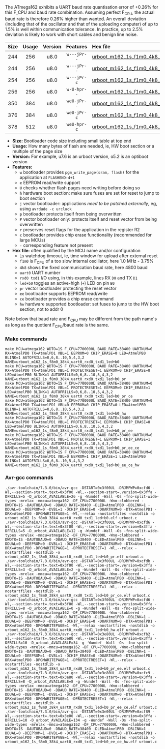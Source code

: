 The ATmega162 exhibits a UART baud rate quantisation error of +0.26% for this F_CPU and baud rate combination. Assuming perfect F<sub>CPU</sub>, the actual baud rate is therefore 0.26% higher than wanted. An overall deviation (including that of the oscillator and that of the uploading computer) of up to 1.5% is well within communication tolerance. In practice, up to 2.5% deviation is likely to work with short cables and benign line noise.

|Size|Usage|Version|Features|Hex file|
|:-:|:-:|:-:|:-:|:--|
|244|256|u8.0|`w---jPr--`|[urboot_m162_1s_f1m0_4k8_uart0_rxd0_txd1_led+b0.hex](https://raw.githubusercontent.com/stefanrueger/urboot.hex/main/mcus/atmega162/watchdog_1_s/internal_oscillator_f-3.75%25/%2B1m000000_hz/%2B%2B%2B4k8_baud/uart0_rxd0_txd1/led%2Bb0/urboot_m162_1s_f1m0_4k8_uart0_rxd0_txd1_led%2Bb0.hex)|
|244|256|u8.0|`w---jPr--`|[urboot_m162_1s_f1m0_4k8_uart0_rxd0_txd1_led+b0_pr.hex](https://raw.githubusercontent.com/stefanrueger/urboot.hex/main/mcus/atmega162/watchdog_1_s/internal_oscillator_f-3.75%25/%2B1m000000_hz/%2B%2B%2B4k8_baud/uart0_rxd0_txd1/led%2Bb0/urboot_m162_1s_f1m0_4k8_uart0_rxd0_txd1_led%2Bb0_pr.hex)|
|254|256|u8.0|`w---jPr-c`|[urboot_m162_1s_f1m0_4k8_uart0_rxd0_txd1_led+b0_pr_ce.hex](https://raw.githubusercontent.com/stefanrueger/urboot.hex/main/mcus/atmega162/watchdog_1_s/internal_oscillator_f-3.75%25/%2B1m000000_hz/%2B%2B%2B4k8_baud/uart0_rxd0_txd1/led%2Bb0/urboot_m162_1s_f1m0_4k8_uart0_rxd0_txd1_led%2Bb0_pr_ce.hex)|
|256|256|u8.0|`w-U-hpr--`|[urboot_m162_1s_f1m0_4k8_uart0_rxd0_txd1_led+b0_hw.hex](https://raw.githubusercontent.com/stefanrueger/urboot.hex/main/mcus/atmega162/watchdog_1_s/internal_oscillator_f-3.75%25/%2B1m000000_hz/%2B%2B%2B4k8_baud/uart0_rxd0_txd1/led%2Bb0/urboot_m162_1s_f1m0_4k8_uart0_rxd0_txd1_led%2Bb0_hw.hex)|
|350|384|u8.0|`weU-jPr--`|[urboot_m162_1s_f1m0_4k8_uart0_rxd0_txd1_led+b0_pr_ee.hex](https://raw.githubusercontent.com/stefanrueger/urboot.hex/main/mcus/atmega162/watchdog_1_s/internal_oscillator_f-3.75%25/%2B1m000000_hz/%2B%2B%2B4k8_baud/uart0_rxd0_txd1/led%2Bb0/urboot_m162_1s_f1m0_4k8_uart0_rxd0_txd1_led%2Bb0_pr_ee.hex)|
|376|384|u8.0|`weU-jPr-c`|[urboot_m162_1s_f1m0_4k8_uart0_rxd0_txd1_led+b0_pr_ee_ce.hex](https://raw.githubusercontent.com/stefanrueger/urboot.hex/main/mcus/atmega162/watchdog_1_s/internal_oscillator_f-3.75%25/%2B1m000000_hz/%2B%2B%2B4k8_baud/uart0_rxd0_txd1/led%2Bb0/urboot_m162_1s_f1m0_4k8_uart0_rxd0_txd1_led%2Bb0_pr_ee_ce.hex)|
|378|512|u8.0|`weU-hpr-c`|[urboot_m162_1s_f1m0_4k8_uart0_rxd0_txd1_led+b0_ee_ce_hw.hex](https://raw.githubusercontent.com/stefanrueger/urboot.hex/main/mcus/atmega162/watchdog_1_s/internal_oscillator_f-3.75%25/%2B1m000000_hz/%2B%2B%2B4k8_baud/uart0_rxd0_txd1/led%2Bb0/urboot_m162_1s_f1m0_4k8_uart0_rxd0_txd1_led%2Bb0_ee_ce_hw.hex)|

- **Size:** Bootloader code size including small table at top end
- **Usage:** How many bytes of flash are needed, ie, HW boot section or a multiple of the page size
- **Version:** For example, u7.6 is an urboot version, o5.2 is an optiboot version
- **Features:**
  + `w` bootloader provides `pgm_write_page(sram, flash)` for the application at `FLASHEND-4+1`
  + `e` EEPROM read/write support
  + `U` checks whether flash pages need writing before doing so
  + `h` hardware boot section: make sure fuses are set for reset to jump to boot section
  + `j` vector bootloader: applications *need to be patched externally*, eg, using `avrdude -c urclock`
  + `p` bootloader protects itself from being overwritten
  + `P` vector bootloader only: protects itself and reset vector from being overwritten
  + `r` preserves reset flags for the application in the register R2
  + `c` bootloader provides chip erase functionality (recommended for large MCUs)
  + `-` corresponding feature not present
- **Hex file:** often qualified by the MCU name and/or configuration
  + `1s` watchdog timeout, ie, time window for upload after external reset
  + `f1m0` is F<sub>CPU</sub> of a too slow internal oscillator, here 1.0 MHz - 3.75%
  + `4k8` shows the fixed communication baud rate, here 4800 baud
  + `uart0` UART number
  + `rxd0 txd1` I/O using, in this example, lines RX `D0` and TX `D1`
  + `led+b0` toggles an active-high (`+`) LED on pin `B0`
  + `pr` vector bootloader protecting the reset vector
  + `ee` bootloader supports EEPROM read/write
  + `ce` bootloader provides a chip erase command
  + `hw` hardware supported bootloader: set fuses to jump to the HW boot section, not to addr 0


Note below that baud rate and F<sub>CPU</sub> may be different from the path name's as long as the quotient F<sub>CPU</sub>/baud rate is the same.

### Make commands
```
make MCU=atmega162 WDTO=1S F_CPU=7700000L BAUD_RATE=38400 UARTNUM=0 RX=AtmelPD0 TX=AtmelPD1 VBL=1 EEPROM=0 CHIP_ERASE=0 LED=AtmelPB0 BLINK=1 AUTOFRILLS=0,6,8..10,5,4,3,2 NAME=urboot_m162_1s_f8m0_38k4_uart0_rxd0_txd1_led+b0
make MCU=atmega162 WDTO=1S F_CPU=7700000L BAUD_RATE=38400 UARTNUM=0 RX=AtmelPD0 TX=AtmelPD1 VBL=1 PROTECTRESET=1 EEPROM=0 CHIP_ERASE=0 LED=AtmelPB0 BLINK=1 AUTOFRILLS=0,6,8..10,5,4,3,2 NAME=urboot_m162_1s_f8m0_38k4_uart0_rxd0_txd1_led+b0_pr
make MCU=atmega162 WDTO=1S F_CPU=7700000L BAUD_RATE=38400 UARTNUM=0 RX=AtmelPD0 TX=AtmelPD1 VBL=1 PROTECTRESET=1 EEPROM=0 CHIP_ERASE=1 LED=AtmelPB0 BLINK=1 AUTOFRILLS=0,6,8..10,5,4,3,2 NAME=urboot_m162_1s_f8m0_38k4_uart0_rxd0_txd1_led+b0_pr_ce
make MCU=atmega162 WDTO=1S F_CPU=7700000L BAUD_RATE=38400 UARTNUM=0 RX=AtmelPD0 TX=AtmelPD1 VBL=0 EEPROM=0 CHIP_ERASE=0 LED=AtmelPB0 BLINK=1 AUTOFRILLS=0,6,8..10,5,4,3,2 NAME=urboot_m162_1s_f8m0_38k4_uart0_rxd0_txd1_led+b0_hw
make MCU=atmega162 WDTO=1S F_CPU=7700000L BAUD_RATE=38400 UARTNUM=0 RX=AtmelPD0 TX=AtmelPD1 VBL=1 PROTECTRESET=1 EEPROM=1 CHIP_ERASE=0 LED=AtmelPB0 BLINK=1 AUTOFRILLS=0,6,8..10,5,4,3,2 NAME=urboot_m162_1s_f8m0_38k4_uart0_rxd0_txd1_led+b0_pr_ee
make MCU=atmega162 WDTO=1S F_CPU=7700000L BAUD_RATE=38400 UARTNUM=0 RX=AtmelPD0 TX=AtmelPD1 VBL=1 PROTECTRESET=1 EEPROM=1 CHIP_ERASE=1 LED=AtmelPB0 BLINK=1 AUTOFRILLS=0,6,8..10,5,4,3,2 NAME=urboot_m162_1s_f8m0_38k4_uart0_rxd0_txd1_led+b0_pr_ee_ce
make MCU=atmega162 WDTO=1S F_CPU=7700000L BAUD_RATE=38400 UARTNUM=0 RX=AtmelPD0 TX=AtmelPD1 VBL=0 EEPROM=1 CHIP_ERASE=1 LED=AtmelPB0 BLINK=1 AUTOFRILLS=0,6,8..10,5,4,3,2 NAME=urboot_m162_1s_f8m0_38k4_uart0_rxd0_txd1_led+b0_ee_ce_hw
```

### Avr-gcc commands
```
./avr-toolchain/7.3.0/bin/avr-gcc -DSTART=0x3f00UL -DRJMPWP=0xcfd6 -Wl,--section-start=.text=0x3f00 -Wl,--section-start=.version=0x3ffa -DFRILLS=5 -D_urboot_AVAILABLE=26 -g -Wundef -Wall -Os -fno-split-wide-types -mrelax -mmcu=atmega162 -DF_CPU=7700000L -Wno-clobbered -DWDTO=1S -DAUTOBAUD=0 -DBAUD_RATE=38400 -DLED=AtmelPB0 -DBLINK=1 -DDUAL=0 -DEEPROM=0 -DVBL=1 -DCHIP_ERASE=0 -DUARTNUM=0 -DTX=AtmelPD1 -DRX=AtmelPD0 -DPGMWRITEPAGE=1 -Wl,--relax -nostartfiles -nostdlib -o urboot_m162_1s_f8m0_38k4_uart0_rxd0_txd1_led+b0.elf urboot.c
./avr-toolchain/7.3.0/bin/avr-gcc -DSTART=0x3f00UL -DRJMPWP=0xcfd6 -Wl,--section-start=.text=0x3f00 -Wl,--section-start=.version=0x3ffa -DFRILLS=5 -D_urboot_AVAILABLE=12 -g -Wundef -Wall -Os -fno-split-wide-types -mrelax -mmcu=atmega162 -DF_CPU=7700000L -Wno-clobbered -DWDTO=1S -DAUTOBAUD=0 -DBAUD_RATE=38400 -DLED=AtmelPB0 -DBLINK=1 -DDUAL=0 -DEEPROM=0 -DVBL=1 -DCHIP_ERASE=0 -DUARTNUM=0 -DTX=AtmelPD1 -DRX=AtmelPD0 -DPGMWRITEPAGE=1 -DPROTECTRESET=1 -Wl,--relax -nostartfiles -nostdlib -o urboot_m162_1s_f8m0_38k4_uart0_rxd0_txd1_led+b0_pr.elf urboot.c
./avr-toolchain/7.3.0/bin/avr-gcc -DSTART=0x3f00UL -DRJMPWP=0xcfdb -Wl,--section-start=.text=0x3f00 -Wl,--section-start=.version=0x3ffa -DFRILLS=3 -D_urboot_AVAILABLE=2 -g -Wundef -Wall -Os -fno-split-wide-types -mrelax -mmcu=atmega162 -DF_CPU=7700000L -Wno-clobbered -DWDTO=1S -DAUTOBAUD=0 -DBAUD_RATE=38400 -DLED=AtmelPB0 -DBLINK=1 -DDUAL=0 -DEEPROM=0 -DVBL=1 -DCHIP_ERASE=1 -DUARTNUM=0 -DTX=AtmelPD1 -DRX=AtmelPD0 -DPGMWRITEPAGE=1 -DPROTECTRESET=1 -Wl,--relax -nostartfiles -nostdlib -o urboot_m162_1s_f8m0_38k4_uart0_rxd0_txd1_led+b0_pr_ce.elf urboot.c
./avr-toolchain/7.3.0/bin/avr-gcc -DSTART=0x3f00UL -DRJMPWP=0xcfd6 -Wl,--section-start=.text=0x3f00 -Wl,--section-start=.version=0x3ffa -DFRILLS=8 -D_urboot_AVAILABLE=0 -g -Wundef -Wall -Os -fno-split-wide-types -mrelax -mmcu=atmega162 -DF_CPU=7700000L -Wno-clobbered -DWDTO=1S -DAUTOBAUD=0 -DBAUD_RATE=38400 -DLED=AtmelPB0 -DBLINK=1 -DDUAL=0 -DEEPROM=0 -DVBL=0 -DCHIP_ERASE=0 -DUARTNUM=0 -DTX=AtmelPD1 -DRX=AtmelPD0 -DPGMWRITEPAGE=1 -Wl,--relax -nostartfiles -nostdlib -o urboot_m162_1s_f8m0_38k4_uart0_rxd0_txd1_led+b0_hw.elf urboot.c
./avr-toolchain/7.3.0/bin/avr-gcc -DSTART=0x3e80UL -DRJMPWP=0xcfb2 -Wl,--section-start=.text=0x3e80 -Wl,--section-start=.version=0x3ffa -DFRILLS=10 -D_urboot_AVAILABLE=34 -g -Wundef -Wall -Os -fno-split-wide-types -mrelax -mmcu=atmega162 -DF_CPU=7700000L -Wno-clobbered -DWDTO=1S -DAUTOBAUD=0 -DBAUD_RATE=38400 -DLED=AtmelPB0 -DBLINK=1 -DDUAL=0 -DEEPROM=1 -DVBL=1 -DCHIP_ERASE=0 -DUARTNUM=0 -DTX=AtmelPD1 -DRX=AtmelPD0 -DPGMWRITEPAGE=1 -DPROTECTRESET=1 -Wl,--relax -nostartfiles -nostdlib -o urboot_m162_1s_f8m0_38k4_uart0_rxd0_txd1_led+b0_pr_ee.elf urboot.c
./avr-toolchain/7.3.0/bin/avr-gcc -DSTART=0x3e80UL -DRJMPWP=0xcfc9 -Wl,--section-start=.text=0x3e80 -Wl,--section-start=.version=0x3ffa -DFRILLS=8 -D_urboot_AVAILABLE=8 -g -Wundef -Wall -Os -fno-split-wide-types -mrelax -mmcu=atmega162 -DF_CPU=7700000L -Wno-clobbered -DWDTO=1S -DAUTOBAUD=0 -DBAUD_RATE=38400 -DLED=AtmelPB0 -DBLINK=1 -DDUAL=0 -DEEPROM=1 -DVBL=1 -DCHIP_ERASE=1 -DUARTNUM=0 -DTX=AtmelPD1 -DRX=AtmelPD0 -DPGMWRITEPAGE=1 -DPROTECTRESET=1 -Wl,--relax -nostartfiles -nostdlib -o urboot_m162_1s_f8m0_38k4_uart0_rxd0_txd1_led+b0_pr_ee_ce.elf urboot.c
./avr-toolchain/7.3.0/bin/avr-gcc -DSTART=0x3e00UL -DRJMPWP=0xcf89 -Wl,--section-start=.text=0x3e00 -Wl,--section-start=.version=0x3ffa -DFRILLS=10 -D_urboot_AVAILABLE=134 -g -Wundef -Wall -Os -fno-split-wide-types -mrelax -mmcu=atmega162 -DF_CPU=7700000L -Wno-clobbered -DWDTO=1S -DAUTOBAUD=0 -DBAUD_RATE=38400 -DLED=AtmelPB0 -DBLINK=1 -DDUAL=0 -DEEPROM=1 -DVBL=0 -DCHIP_ERASE=1 -DUARTNUM=0 -DTX=AtmelPD1 -DRX=AtmelPD0 -DPGMWRITEPAGE=1 -Wl,--relax -nostartfiles -nostdlib -o urboot_m162_1s_f8m0_38k4_uart0_rxd0_txd1_led+b0_ee_ce_hw.elf urboot.c
```

